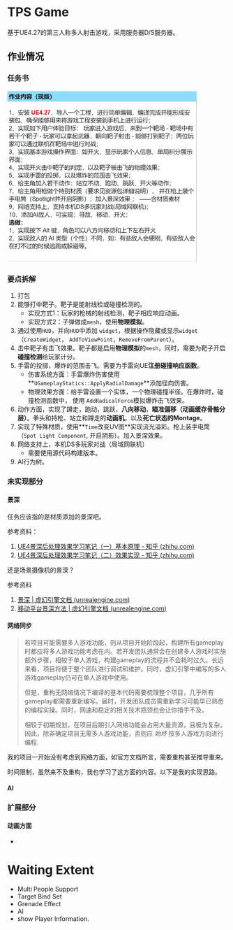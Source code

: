 # TPS Game

基于UE4.27的第三人称多人射击游戏，采用服务器D/S服务器。



## 作业情况

### 任务书

<img src="README.assets/mmexport1658396522950.jpg" alt="mmexport1658396522950" style="zoom:50%;" />

### 要点拆解

1. 打包
2. 能够打中靶子。靶子是能射线检或碰撞检测的。
   * 实现方式1：玩家的枪械的射线检测，靶子相应响应动画。
   * 实现方式2：子弹做成`mesh`，使用**物理模拟**。
3. 通过使用`HUD`，并向`HUD`中添加 `widget`，根据操作隐藏或显示`widget` （`CreateWidget`， `AddToViewPoint`，`RemoveFromParent`）。
4. 击中靶子有击飞效果。靶子都是启用**物理模拟**的`mesh`，同时，需要为靶子开启**碰撞检测**给玩家计分。
5. 手雷的投掷，爆炸的范围击飞。需要为手雷向UE**注册碰撞响应函数**。
   * 伤害系统方面：手雷爆炸伤害使用 **`UGameplayStatics::ApplyRadialDamage`**添加径向伤害。
   * 物理效果方面：给手雷设置一个实体，一个物理碰撞半径。在爆炸时，碰撞检测函数中， 使用 `AddRadicalForce`模拟爆炸击飞效果。
6. 动作方面，实现了蹲走，跑动，跳跃，**八向移动**，**瞄准偏移（动画缓存骨骼分层）**。拳头和持枪、站立和蹲走的**动画机**。以及**死亡状态的Montage**。
7. 实现了特殊材质，使用**`Time`改变UV图**实现流光溢彩。枪上装手电筒（`Spot Light Component`, 开启阴影）。加入景深效果。
8. 网络支持上，本机DS多玩家对战（局域网联机）
   * 需要使用源代码构建版本。
9. AI行为树。



### 未实现部分

#### 景深

任务应该指的是材质添加的景深吧。

参考资料：

1. [UE4景深后处理效果学习笔记（一）基本原理 - 知乎 (zhihu.com)](https://zhuanlan.zhihu.com/p/335669216)
2. [UE4景深后处理效果学习笔记（二）效果实现 - 知乎 (zhihu.com)](https://zhuanlan.zhihu.com/p/336007155)



还是场景摄像机的景深？

参考资料

1. [景深 | 虚幻引擎文档 (unrealengine.com)](https://docs.unrealengine.com/4.26/zh-CN/RenderingAndGraphics/PostProcessEffects/DepthOfField/)
2. [移动平台景深方法 | 虚幻引擎文档 (unrealengine.com)](https://docs.unrealengine.com/4.26/zh-CN/RenderingAndGraphics/PostProcessEffects/DepthOfField/MobileDOFMethods/)





#### 网络同步

> 若项目可能需要多人游戏功能，则从项目开始阶段起，构建所有gameplay时都应将多人游戏功能考虑在内。若开发团队通常会在创建多人游戏时实施额外步骤，相较于单人游戏，构建gameplay的流程并不会耗时过久。长远来看，项目将便于整个团队进行调试和维护。同时，虚幻引擎中编写的多人游戏gameplay仍可在单人游戏中使用。
>
> 但是，重构无网络情况下编译的基本代码需要梳理整个项目，几乎所有gameplay都需要重新编写。届时，开发团队成员需重新学习可能早已熟悉的编程实操。同时，网速和稳定的相关技术瓶颈也会让你措手不及。
>
> 相较于初期规划，在项目后期引入网络功能会占用大量资源，且极为复杂。因此，除非确定项目无需多人游戏功能，否则应 *始终* 按多人游戏方向进行编程.

我的项目一开始没有考虑到网络方面，如官方文档所言，需要重构甚至推导重来。

时间限制，虽然来不及重构，我也学习了这方面的内容。以下是我的实现思路。



#### AI



### 扩展部分

#### 动画方面

* 







# Waiting Extent

* Multi People Support
* Target Bind Set
* Grenade Effect
* AI 
* show Player Information.

